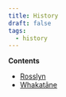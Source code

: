 ```yaml
---
title: History
draft: false
tags:
  - history
---
```

**Contents**

* [Rosslyn](rosslyn)
* [Whakatāne](whakatane)
